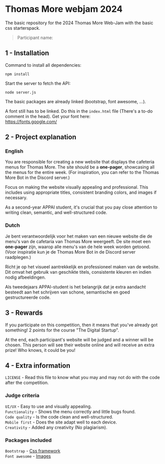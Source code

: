 # Thomas More webjam 2024

The basic repository for the 2024 Thomas More Web-Jam with the basic css starterspack.

> Participant name:

## 1 - Installation

Command to install all dependencies:

`npm install`

Start the server to fetch the API:

`node server.js`

The basic packages are already linked (bootstrap, font awesome, ...).

A font still has to be linked. Do this in the `index.html` file (There's a to-do comment in the head). Get your font
here:<br/>
https://fonts.google.com/

## 2 - Project explanation

### English

You are responsible for creating a new website that displays the cafeteria menus for Thomas More. The site should be a
**one-pager**, showcasing all the menus for the entire week. (For inspiration, you can refer to the Thomas More Bot in
the Discord server.)

Focus on making the website visually appealing and professional. This includes using
appropriate
titles, consistent branding colors, and images if necessary.

As a second-year APPAI student, it's crucial that you pay close attention to writing clean, semantic, and
well-structured code.

### Dutch

Je bent verantwoordelijk voor het maken van een nieuwe website die de menu's van de cafetaria van Thomas More weergeeft.
De site moet een **one-pager** zijn, waarop alle menu's van de hele week worden getoond. (Voor inspiratie kun je de
Thomas More Bot in de Discord server raadplegen.)

Richt je op het visueel aantrekkelijk en professioneel maken van de website. Dit omvat het gebruik van geschikte titels,
consistente kleuren en indien nodig afbeeldingen.

Als tweedejaars APPAI-student is het belangrijk dat je extra aandacht besteedt aan het schrijven van schone, semantische
en goed gestructureerde code.

## 3 - Rewards

If you participate on this competition, then it means that you've already got something! 2 points for the course "The
Digital Startup".

At the end, each participant's website will be judged and a winner will be chosen. This person will see their website
online and will receive an extra prize! Who knows, it could be you!

## 4 - Extra information

`LICENSE` - Read this file to know what you may and may not do with the code after the competition.<br/>

### Judge criteria

`UI/UX` - Easy to use and visually appealing.<br/>
`Functionality` - Shows the menu correctly and little bugs found.<br/>
`Code quality` - Is the code clean and well-structured.<br/>
`Mobile first` - Does the site adapt well to each device.<br/>
`Creativity` - Added any creativity (No plagiarism).

### Packages included

`Bootstrap` - <a href="https://getbootstrap.com/docs/5.3/getting-started/introduction/">Css framework</a><br/>
`Font awesome` - <a href="https://fontawesome.com/search?o=r&m=free">Images</a>